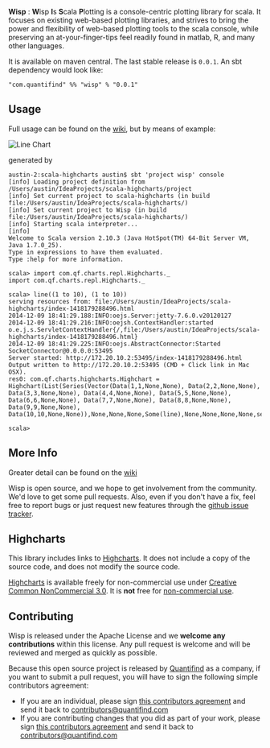 **Wisp** : **W**isp **I**s **S**cala **P**lotting is a console-centric plotting library for scala.
It focuses on existing web-based plotting libraries, and strives to bring the power and flexibility of web-based plotting
tools to the scala console, while preserving an at-your-finger-tips feel readily found in matlab, R, and many other languages.

<!---[![Build Status](https://travis-ci.org/quantifind/Wisp.svg?branch=master)](https://travis-ci.org/quantifind/Wisp)--->
<!---TODO: coverage--->

<!---Todo: logo--->

It is available on maven central. The last stable release is `0.0.1`. An sbt dependency would look like:

    "com.quantifind" %% "wisp" % "0.0.1"

<!---Todo: Integration with 3-rd party libraries: Highcharts, vega, etc. etc.?--->

## Usage

Full usage can be found on the [wiki](https://github.com/quantifind/wisp/wiki), but by means of example:

![Line Chart](https://github.com/quantifind/scala-highcharts/blob/master/images/line.png)

generated by

```
austin-2:scala-highcharts austin$ sbt 'project wisp' console
[info] Loading project definition from /Users/austin/IdeaProjects/scala-highcharts/project
[info] Set current project to scala-highcharts (in build file:/Users/austin/IdeaProjects/scala-highcharts/)
[info] Set current project to Wisp (in build file:/Users/austin/IdeaProjects/scala-highcharts/)
[info] Starting scala interpreter...
[info]
Welcome to Scala version 2.10.3 (Java HotSpot(TM) 64-Bit Server VM, Java 1.7.0_25).
Type in expressions to have them evaluated.
Type :help for more information.

scala> import com.qf.charts.repl.Highcharts._
import com.qf.charts.repl.Highcharts._

scala> line((1 to 10), (1 to 10))
serving resources from: file:/Users/austin/IdeaProjects/scala-highcharts/index-1418179288496.html
2014-12-09 18:41:29.188:INFO:oejs.Server:jetty-7.6.0.v20120127
2014-12-09 18:41:29.216:INFO:oejsh.ContextHandler:started o.e.j.s.ServletContextHandler{/,file:/Users/austin/IdeaProjects/scala-highcharts/index-1418179288496.html}
2014-12-09 18:41:29.225:INFO:oejs.AbstractConnector:Started SocketConnector@0.0.0.0:53495
Server started: http://172.20.10.2:53495/index-1418179288496.html
Output written to http://172.20.10.2:53495 (CMD + Click link in Mac OSX).
res0: com.qf.charts.highcharts.Highchart = Highchart(List(Series(Vector(Data(1,1,None,None), Data(2,2,None,None), Data(3,3,None,None), Data(4,4,None,None), Data(5,5,None,None), Data(6,6,None,None), Data(7,7,None,None), Data(8,8,None,None), Data(9,9,None,None), Data(10,10,None,None)),None,None,None,Some(line),None,None,None,None,series)),Some(Title(,None,None,None,None,None,None,None,title)),None,None,Some(Credits(None,,None,None,)),Some(Exporting(chart,None,None,None,None,None,None)),Some(Legend(None,None,None,Some(false),None,None,None,None,None,None,None,None,None,None,None,None,None,None,None,None,None)),None,true,None,None,Some([Lcom.qf.charts.highcharts.Axis;@40dc66ae))

scala>
```

<!---
## Builtin Help

Todo: repl help ? Reflect method names?
--->

## More Info

Greater detail can be found on the [wiki](https://github.com/quantifind/wisp/wiki)

Wisp is open source, and we hope to get involvement from the community.  We'd love to get some pull requests.  Also, even if you don't
have a fix, feel free to report bugs or just request new features through the [github issue tracker](https://github.com/quantifind/wisp/issues?state=open).

## Highcharts

This library includes links to [Highcharts](http://www.highcharts.com/). It does not include a copy of the source code, and does not modify the source code.

[Highcharts](http://www.highcharts.com/) is available freely for non-commercial use under [Creative Common NonCommercial 3.0](http://creativecommons.org/licenses/by-nc/3.0/). It is **not** free for [non-commercial use](http://shop.highsoft.com/faq/non-commercial#what-is-non-commercial). 

## Contributing

Wisp is released under the Apache License and we **welcome any contributions** within this license. Any pull request is welcome and will be reviewed and merged as quickly as possible.

Because this open source project is released by [Quantifind](http://www.quantifind.com) as a company, if you want to submit a pull request, you will have to sign the following simple contributors agreement:
- If you are an individual, please sign [this contributors agreement](https://docs.google.com/a/quantifind.com/document/d/1RS7qEjq3cCmJ1665UhoCMK8541Ms7KyU3kVFoO4CR_I/) and send it back to contributors@quantifind.com
- If you are contributing changes that you did as part of your work, please sign [this contributors agreement](https://docs.google.com/a/quantifind.com/document/d/1kNwLT4qG3G0Ct2mEuNdBGmKDYuApN1CpQtZF8TSVTjE/) and send it back to contributors@quantifind.com

